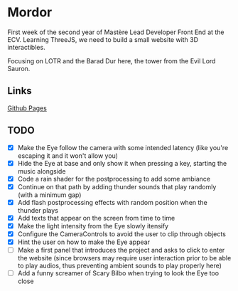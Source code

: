 # Mordor

First week of the second year of Mastère Lead Developer Front End at the ECV.
Learning ThreeJS, we need to build a small website with 3D interactibles.

Focusing on LOTR and the Barad Dur here, the tower from the Evil Lord Sauron.

## Links
[Github Pages](https://samuel-labagnere.github.io/mordor/)

## TODO
- [x] Make the Eye follow the camera with some intended latency
(like you're escaping it and it won't allow you)
- [x] Hide the Eye at base and only show it when pressing a key, starting the music alongside
- [x] Code a rain shader for the postprocessing to add some ambiance
- [x] Continue on that path by adding thunder sounds that play randomly (with a minimum gap)
- [x] Add flash postprocessing effects with random position when the thunder plays
- [x] Add texts that appear on the screen from time to time
- [x] Make the light intensity from the Eye slowly itensify
- [x] Configure the CameraControls to avoid the user to clip through objects
- [x] Hint the user on how to make the Eye appear
- [ ] Make a first panel that introduces the project and asks to click to enter the website
(since browsers may require user interaction prior to be able to play audios, thus preventing ambient sounds to play properly here)
- [ ] Add a funny screamer of Scary Bilbo when trying to look the Eye too close
